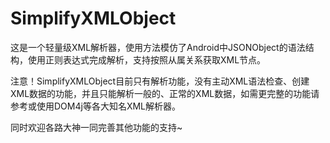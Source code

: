 # SimplifyXMLObject

这是一个轻量级XML解析器，使用方法模仿了Android中JSONObject的语法结构，使用正则表达式完成解析，支持按照从属关系获取XML节点。

注意！SimplifyXMLObject目前只有解析功能，没有主动XML语法检查、创建XML数据的功能，并且只能解析一般的、正常的XML数据，如需更完整的功能请参考或使用DOM4j等各大知名XML解析器。

同时欢迎各路大神一同完善其他功能的支持~

